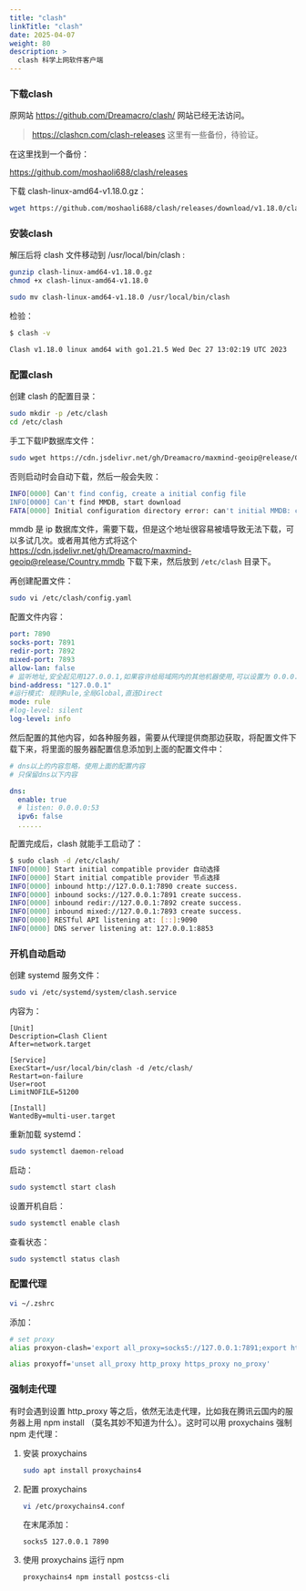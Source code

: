 ```yaml
---
title: "clash"
linkTitle: "clash"
date: 2025-04-07
weight: 80
description: >
  clash 科学上网软件客户端
---
```


### 下载clash

原网站 https://github.com/Dreamacro/clash/ 网站已经无法访问。

> https://clashcn.com/clash-releases 这里有一些备份，待验证。

在这里找到一个备份：

https://github.com/moshaoli688/clash/releases

下载 clash-linux-amd64-v1.18.0.gz：

```bash
wget https://github.com/moshaoli688/clash/releases/download/v1.18.0/clash-linux-amd64-v1.18.0.gz
```

### 安装clash

解压后将 clash 文件移动到 /usr/local/bin/clash :

```bash
gunzip clash-linux-amd64-v1.18.0.gz
chmod +x clash-linux-amd64-v1.18.0

sudo mv clash-linux-amd64-v1.18.0 /usr/local/bin/clash
```

检验：

```bash
$ clash -v      

Clash v1.18.0 linux amd64 with go1.21.5 Wed Dec 27 13:02:19 UTC 2023
```

### 配置clash

创建 clash 的配置目录：

```bash
sudo mkdir -p /etc/clash
cd /etc/clash
```

手工下载IP数据库文件：

```bash
sudo wget https://cdn.jsdelivr.net/gh/Dreamacro/maxmind-geoip@release/Country.mmdb
```

否则启动时会自动下载，然后一般会失败：

```bash
INFO[0000] Can't find config, create a initial config file 
INFO[0000] Can't find MMDB, start download              
FATA[0000] Initial configuration directory error: can't initial MMDB: can't download MMDB: Get "https://cdn.jsdelivr.net/gh/Dreamacro/maxmind-geoip@release/Country.mmdb": read tcp 10.1.20.3:57604->8.7.198.46:443: read: connection reset by peer 
```

mmdb 是 ip 数据库文件，需要下载，但是这个地址很容易被墙导致无法下载，可以多试几次。或者用其他方式将这个 https://cdn.jsdelivr.net/gh/Dreamacro/maxmind-geoip@release/Country.mmdb 下载下来，然后放到 `/etc/clash` 目录下。

再创建配置文件：

```bash
sudo vi /etc/clash/config.yaml
```

配置文件内容：

```yaml
port: 7890
socks-port: 7891
redir-port: 7892
mixed-port: 7893
allow-lan: false
# 监听地址,安全起见用127.0.0.1,如果容许给局域网内的其他机器使用,可以设置为 0.0.0.0
bind-address: "127.0.0.1"
#运行模式: 规则Rule,全局Global,直连Direct
mode: rule
#log-level: silent
log-level: info
```

然后配置的其他内容，如各种服务器，需要从代理提供商那边获取，将配置文件下载下来，将里面的服务器配置信息添加到上面的配置文件中：

```yaml
# dns以上的内容忽略，使用上面的配置内容
# 只保留dns以下内容

dns:
  enable: true
  # listen: 0.0.0.0:53
  ipv6: false
  ......
```

配置完成后，clash 就能手工启动了：

```bash
$ sudo clash -d /etc/clash/
INFO[0000] Start initial compatible provider 自动选择       
INFO[0000] Start initial compatible provider 节点选择       
INFO[0000] inbound http://127.0.0.1:7890 create success. 
INFO[0000] inbound socks://127.0.0.1:7891 create success. 
INFO[0000] inbound redir://127.0.0.1:7892 create success. 
INFO[0000] inbound mixed://127.0.0.1:7893 create success. 
INFO[0000] RESTful API listening at: [::]:9090          
INFO[0000] DNS server listening at: 127.0.0.1:8853
```

### 开机自动启动

创建 systemd 服务文件：

```bash
sudo vi /etc/systemd/system/clash.service
```

内容为：

```properties
[Unit]
Description=Clash Client
After=network.target

[Service]
ExecStart=/usr/local/bin/clash -d /etc/clash/
Restart=on-failure
User=root
LimitNOFILE=51200

[Install]
WantedBy=multi-user.target
```

重新加载 systemd：

```bash
sudo systemctl daemon-reload
```

启动：

```bash
sudo systemctl start clash
```

设置开机自启：

```bash
sudo systemctl enable clash
```

查看状态：

```bash
sudo systemctl status clash
```

### 配置代理

```bash
vi ~/.zshrc
```

添加：

```bash
# set proxy 
alias proxyon-clash='export all_proxy=socks5://127.0.0.1:7891;export http_proxy=http://127.0.0.1:7890;export https_proxy=http://127.0.0.1:7890;export no_proxy=127.0.0.1,localhost,local,.local,.lan,192.168.0.0/16,10.0.0.0/16'

alias proxyoff='unset all_proxy http_proxy https_proxy no_proxy'
```


### 强制走代理

有时会遇到设置 http_proxy 等之后，依然无法走代理，比如我在腾讯云国内的服务器上用 npm install （莫名其妙不知道为什么）。这时可以用 proxychains 强制 npm 走代理：

1. 安装 proxychains

    ```bash
    sudo apt install proxychains4
    ```

2. 配置 proxychains

    ```bash
    vi /etc/proxychains4.conf
    ```

    在末尾添加：

    ```properties
    socks5 127.0.0.1 7890
    ```

3. 使用 proxychains 运行 npm

    ```bash
    proxychains4 npm install postcss-cli
    ```






